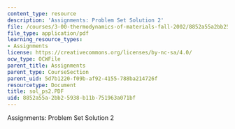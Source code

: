 ```yaml
---
content_type: resource
description: 'Assignments: Problem Set Solution 2'
file: /courses/3-00-thermodynamics-of-materials-fall-2002/8852a55a2bb25938b11b751963a071bf_sol_ps2.PDF
file_type: application/pdf
learning_resource_types:
- Assignments
license: https://creativecommons.org/licenses/by-nc-sa/4.0/
ocw_type: OCWFile
parent_title: Assignments
parent_type: CourseSection
parent_uid: 5d7b1220-f09b-af92-4155-788ba214726f
resourcetype: Document
title: sol_ps2.PDF
uid: 8852a55a-2bb2-5938-b11b-751963a071bf
---
```

Assignments: Problem Set Solution 2